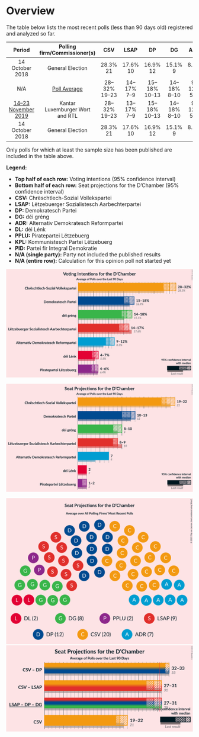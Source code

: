 # Overview

The table below lists the most recent polls (less than 90 days old) registered and analyzed so far.

| Period     | Polling firm/Commissioner(s) | CSV | LSAP | DP | DG | ADR | DL | PPLU | KPL | PID |
|:----------:|:----------------------------:|:--:|:--:|:--:|:--:|:--:|:--:|:--:|:--:|:--:|
| 14 October 2018 | General Election | 28.3% <br> 21 | 17.6% <br> 10 | 16.9% <br> 12 | 15.1% <br> 9 | 8.3% <br> 4 | 5.5% <br> 2 | 6.4% <br> 2 | 1.3% <br> 0 | 0.0% <br> 0 |
| N/A | [Poll Average](average.html) | 28–32% <br> 19–23 | 14–17% <br> 7–9 | 15–18% <br> 10–13 | 14–18% <br> 8–10 | 9–12% <br> 5–7 | 4–7% <br> 2 | 4–6% <br> 1–2 | N/A <br> N/A | N/A <br> N/A |
| [14–23 November 2019](2019-11-23-Kantar.html) | Kantar <br> Luxemburger Wort and RTL | 28–32% <br> 19–23 | 13–17% <br> 7–9 | 15–18% <br> 10–13 | 14–18% <br> 8–10 | 9–12% <br> 5–7 | 5–7% <br> 2 | 4–7% <br> 1–2 | N/A <br> N/A | N/A <br> N/A |
| 14 October 2018 | General Election | 28.3% <br> 21 | 17.6% <br> 10 | 16.9% <br> 12 | 15.1% <br> 9 | 8.3% <br> 4 | 5.5% <br> 2 | 6.4% <br> 2 | 1.3% <br> 0 | 0.0% <br> 0 |

Only polls for which at least the sample size has been published are included in the table above.

**Legend:**
+ **Top half of each row:** Voting intentions (95% confidence interval)
+ **Bottom half of each row:** Seat projections for the D’Chamber (95% confidence interval)
+ **CSV:** Chrëschtlech-Sozial Vollekspartei
+ **LSAP:** Lëtzebuerger Sozialistesch Aarbechterpartei
+ **DP:** Demokratesch Partei
+ **DG:** déi gréng
+ **ADR:** Alternativ Demokratesch Reformpartei
+ **DL:** déi Lénk
+ **PPLU:** Piratepartei Lëtzebuerg
+ **KPL:** Kommunistesch Partei Lëtzebuerg
+ **PID:** Partei fir Integral Demokratie
+ **N/A (single party):** Party not included the published results
+ **N/A (entire row):** Calculation for this opinion poll not started yet


![Graph with voting intentions not yet produced](average.png "Voting Intentions")

![Graph with seats not yet produced](average-seats.png "Seats")

![Graph with seating plan not yet produced](average-seating-plan.png "Seating Plan")
![Graph with coalitions seats not yet produced](average-coalitions-seats.png "Coalitions Seats")
